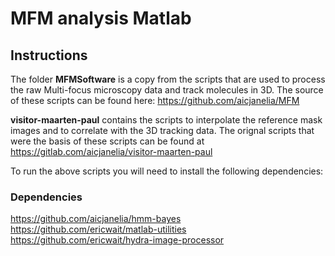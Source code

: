 # MFM analysis Matlab


## Instructions
The folder **MFMSoftware** is a copy from the scripts that are used to process the raw Multi-focus microscopy data and track molecules in 3D. The source of these scripts can be found here: https://github.com/aicjanelia/MFM

**visitor-maarten-paul** contains the scripts to interpolate the reference mask images and to correlate with the 3D tracking data. The orignal scripts that were the basis of these scripts can be found at https://gitlab.com/aicjanelia/visitor-maarten-paul

To run the above scripts you will need to install the following dependencies:

### Dependencies
https://github.com/aicjanelia/hmm-bayes <br>
https://github.com/ericwait/matlab-utilities <br>
https://github.com/ericwait/hydra-image-processor
